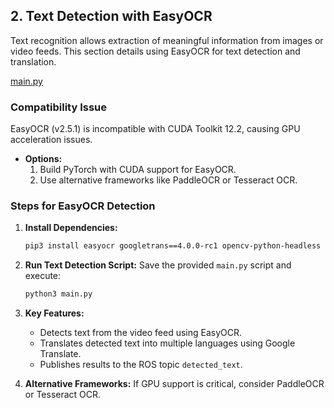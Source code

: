 ## **2. Text Detection with EasyOCR**

Text recognition allows extraction of meaningful information from images or video feeds. This section details using EasyOCR for text detection and translation.

[main.py](https://prod-files-secure.s3.us-west-2.amazonaws.com/2e02a0e1-d5ce-4f6c-bcbc-965ac3615cc5/61f246fe-047f-43e3-bb45-5e0da922288e/main.py)

### **Compatibility Issue**

EasyOCR (v2.5.1) is incompatible with CUDA Toolkit 12.2, causing GPU acceleration issues.

- **Options:**
    1. Build PyTorch with CUDA support for EasyOCR.
    2. Use alternative frameworks like PaddleOCR or Tesseract OCR.

### **Steps for EasyOCR Detection**

1. **Install Dependencies:**

    ```bash
    pip3 install easyocr googletrans==4.0.0-rc1 opencv-python-headless rospy

    ```

2. **Run Text Detection Script:**
Save the provided `main.py` script and execute:

    ```bash
    python3 main.py

    ```

3. **Key Features:**
    - Detects text from the video feed using EasyOCR.
    - Translates detected text into multiple languages using Google Translate.
    - Publishes results to the ROS topic `detected_text`.
4. **Alternative Frameworks:**
If GPU support is critical, consider PaddleOCR or Tesseract OCR.
